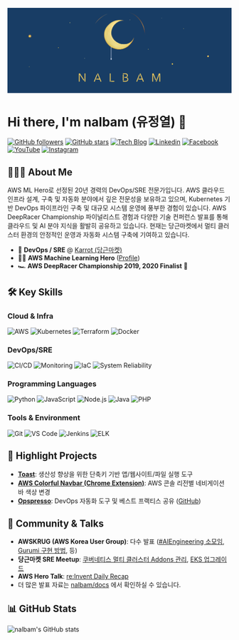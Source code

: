 <div>

![nalbam's cover](static/nalbam-cover-v2.png)

</div>

# Hi there, I'm nalbam (유정열) 👋

[![GitHub followers](https://img.shields.io/github/followers/nalbam?label=Follow&style=social)](https://github.com/nalbam)
[![GitHub stars](https://img.shields.io/github/stars/nalbam?label=Stars&style=social)](https://github.com/nalbam?tab=repositories)
[![Tech Blog](http://img.shields.io/badge/-Tech%20blog-black?style=flat-square&logo=github&link=https://nalbam.github.io/)](https://nalbam.github.io/)
[![Linkedin](https://img.shields.io/badge/-LinkedIn-blue?style=flat-square&logo=Linkedin&logoColor=white&link=https://www.linkedin.com/in/nalbam/)](https://www.linkedin.com/in/nalbam/)
[![Facebook](https://img.shields.io/badge/facebook-1877f2?style=flat-square&logo=facebook&logoColor=white&link=https://www.facebook.com/nalbam)](https://www.facebook.com/nalbam)
[![YouTube](https://img.shields.io/badge/Youtube-ff0000?style=flat-square&logo=youtube&link=https://www.youtube.com/channel/UCxTJB34A6V8WIsYogeGQhYg)](https://www.youtube.com/user/nalbam)
[![Instagram](https://img.shields.io/badge/-Instagram-dd2a7b?style=flat-square&logo=instagram&logoColor=white&link=https://www.instagram.com/nalbam/)](https://www.instagram.com/nalbam/)

## 🧑🏻‍💻 About Me

AWS ML Hero로 선정된 20년 경력의 DevOps/SRE 전문가입니다. AWS 클라우드 인프라 설계, 구축 및 자동화 분야에서 깊은 전문성을 보유하고 있으며, Kubernetes 기반 DevOps 파이프라인 구축 및 대규모 시스템 운영에 풍부한 경험이 있습니다. AWS DeepRacer Championship 파이널리스트 경험과 다양한 기술 컨퍼런스 발표를 통해 클라우드 및 AI 분야 지식을 활발히 공유하고 있습니다. 현재는 당근마켓에서 멀티 클러스터 환경의 안정적인 운영과 자동화 시스템 구축에 기여하고 있습니다.

*   🥕 **DevOps / SRE** @ [Karrot (당근마켓)](https://www.daangn.com/)
*   🦸🏻 **AWS Machine Learning Hero** ([Profile](https://aws.amazon.com/ko/developer/community/heroes/jungyoul-yu/))
*   🏎 **AWS DeepRacer Championship 2019, 2020 Finalist** 🏁

## 🛠️ Key Skills

### Cloud & Infra
![AWS](https://img.shields.io/badge/AWS-232F3E?style=flat-square&logo=amazon-aws)
![Kubernetes](https://img.shields.io/badge/Kubernetes-326CE5?style=flat-square&logo=kubernetes)
![Terraform](https://img.shields.io/badge/Terraform-7B42BC?style=flat-square&logo=terraform)
![Docker](https://img.shields.io/badge/Docker-2496ED?style=flat-square&logo=docker)

### DevOps/SRE
![CI/CD](https://img.shields.io/badge/CI/CD-4A154B?style=flat-square)
![Monitoring](https://img.shields.io/badge/Monitoring-00ADD8?style=flat-square)
![IaC](https://img.shields.io/badge/IaC-326CE5?style=flat-square)
![System Reliability](https://img.shields.io/badge/System_Reliability-FF6C37?style=flat-square)

### Programming Languages
![Python](https://img.shields.io/badge/-Python-3776AB?style=flat&logo=python&logoColor=white)
![JavaScript](https://img.shields.io/badge/-JavaScript-F7DF1E?style=flat&logo=javascript&logoColor=black)
![Node.js](https://img.shields.io/badge/-Node.js-339933?style=flat&logo=node.js&logoColor=white)
![Java](https://img.shields.io/badge/Java-007396?style=flat-square&logo=java)
![PHP](https://img.shields.io/badge/PHP-777BB4?style=flat-square&logo=php)

### Tools & Environment
![Git](https://img.shields.io/badge/-Git-F05032?style=flat&logo=git&logoColor=white)
![VS Code](https://img.shields.io/badge/-VS%20Code-007ACC?style=flat&logo=visual-studio-code&logoColor=white)
![Jenkins](https://img.shields.io/badge/Jenkins-D24939?style=flat-square&logo=jenkins)
![ELK](https://img.shields.io/badge/ELK_Stack-005571?style=flat-square&logo=elastic)

## 🚀 Highlight Projects

*   **[Toast](https://toast.sh/)**: 생산성 향상을 위한 단축키 기반 앱/웹사이트/파일 실행 도구
*   **[AWS Colorful Navbar (Chrome Extension)](https://chromewebstore.google.com/detail/aws-colorful-navbar/kgifmgnlchjjippdpkblbdlfidcpceme)**: AWS 콘솔 리전별 네비게이션 바 색상 변경
*   **[Opspresso](https://opspresso.com)**: DevOps 자동화 도구 및 베스트 프랙티스 공유 ([GitHub](https://github.com/opspresso))

## 🎤 Community & Talks

*   **AWSKRUG (AWS Korea User Group)**: 다수 발표 ([#AIEngineering 소모임](https://www.meetup.com/awskrug/events/306528634/), [Gurumi 구현 방법](https://www.meetup.com/awskrug/events/303205066/), 등)
*   **당근마켓 SRE Meetup**: [쿠버네티스 멀티 클러스터 Addons 관리](https://youtu.be/tqyj1klizCU), [EKS 업그레이드](https://youtu.be/4Q8It_UvIws)
*   **AWS Hero Talk**: [re:Invent Daily Recap](https://youtu.be/Swz72QftVcU)
*   더 많은 발표 자료는 [nalbam/docs](https://github.com/nalbam/docs) 에서 확인하실 수 있습니다.

## 📊 GitHub Stats

![nalbam's GitHub stats](https://github-readme-stats.vercel.app/api?username=nalbam&show_icons=true&theme=radical)

